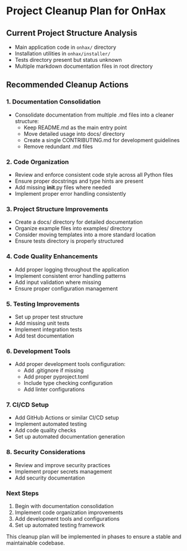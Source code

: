# Project Cleanup Plan for OnHax

## Current Project Structure Analysis
- Main application code in `onhax/` directory
- Installation utilities in `onhax/installer/`
- Tests directory present but status unknown
- Multiple markdown documentation files in root directory

## Recommended Cleanup Actions

### 1. Documentation Consolidation
- Consolidate documentation from multiple .md files into a cleaner structure:
  - Keep README.md as the main entry point
  - Move detailed usage into docs/ directory
  - Create a single CONTRIBUTING.md for development guidelines
  - Remove redundant .md files

### 2. Code Organization
- Review and enforce consistent code style across all Python files
- Ensure proper docstrings and type hints are present
- Add missing __init__.py files where needed
- Implement proper error handling consistently

### 3. Project Structure Improvements
- Create a docs/ directory for detailed documentation
- Organize example files into examples/ directory
- Consider moving templates into a more standard location
- Ensure tests directory is properly structured

### 4. Code Quality Enhancements
- Add proper logging throughout the application
- Implement consistent error handling patterns
- Add input validation where missing
- Ensure proper configuration management

### 5. Testing Improvements
- Set up proper test structure
- Add missing unit tests
- Implement integration tests
- Add test documentation

### 6. Development Tools
- Add proper development tools configuration:
  - Add .gitignore if missing
  - Add proper pyproject.toml
  - Include type checking configuration
  - Add linter configurations

### 7. CI/CD Setup
- Add GitHub Actions or similar CI/CD setup
- Implement automated testing
- Add code quality checks
- Set up automated documentation generation

### 8. Security Considerations
- Review and improve security practices
- Implement proper secrets management
- Add security documentation

### Next Steps
1. Begin with documentation consolidation
2. Implement code organization improvements
3. Add development tools and configurations
4. Set up automated testing framework

This cleanup plan will be implemented in phases to ensure a stable and maintainable codebase.